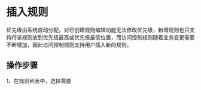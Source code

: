 # 插入规则

优先级由系统自动分配，对已创建规则编辑功能无法修改优先级，新增规则也只支持将该规则放到优先级最高或优先级最低位置，而访问控制规则随着业务变更需要不断增加，因此访问控制规则支持用户插入新的规则。

## 操作步骤

1、在规则列表中，选择需要
